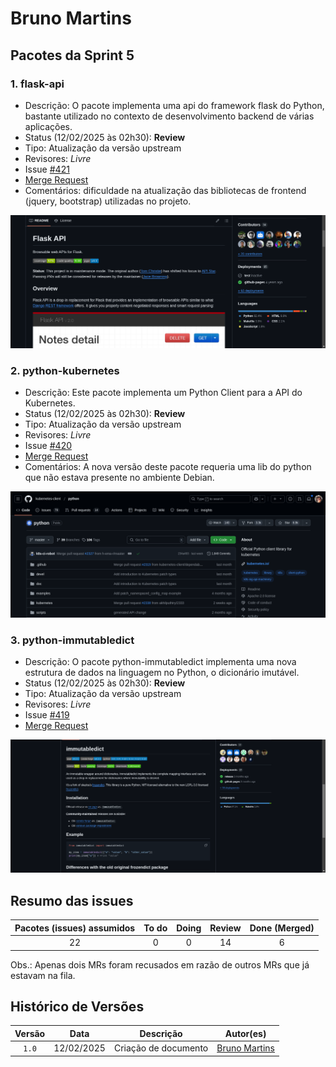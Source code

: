 # Bruno Martins

## Pacotes da Sprint 5

### 1. flask-api

- Descrição: O pacote implementa uma api do framework flask do Python, bastante utilizado no contexto de desenvolvimento backend de várias aplicações.
- Status (12/02/2025 às 02h30): **Review**
- Tipo: Atualização da versão upstream
- Revisores: *Livre*
- Issue [#421](https://salsa.debian.org/debian-brasil-team/docs/-/issues/421)
- [Merge Request](https://salsa.debian.org/python-team/packages/flask-api/-/merge_requests/2)
- Comentários: dificuldade na atualização das bibliotecas de frontend (jquery, bootstrap) utilizadas no projeto.

![](assets/bruno-flask-api.png)

### 2. python-kubernetes

- Descrição: Este pacote implementa um Python Client para a API do Kubernetes.
- Status (12/02/2025 às 02h30): **Review**
- Tipo: Atualização da versão upstream
- Revisores: *Livre*
- Issue [#420](https://salsa.debian.org/debian-brasil-team/docs/-/issues/420)
- [Merge Request](https://salsa.debian.org/python-team/packages/python-kubernetes/-/merge_requests/6)
- Comentários: A nova versão deste pacote requeria uma lib do python que não estava presente no ambiente Debian.

![](assets/bruno-python-kubernetes.png)

### 3. python-immutabledict

- Descrição: O pacote python-immutabledict implementa uma nova estrutura de dados na linguagem no Python, o dicionário imutável. 
- Status (12/02/2025 às 02h30): **Review**
- Tipo: Atualização da versão upstream
- Revisores: *Livre*
- Issue [#419](https://salsa.debian.org/debian-brasil-team/docs/-/issues/419)
- [Merge Request](https://salsa.debian.org/python-team/packages/python-immutabledict/-/merge_requests/1)

![](assets/bruno-immutabledict.png)

## Resumo das issues
| Pacotes (issues) assumidos | **To do** | **Doing** | **Review** | **Done (Merged)** |
| :---: | :---: | :---: | :---: | :---: |
| 22 | 0 | 0 | 14 | 6 |

Obs.: Apenas dois MRs foram recusados em razão de outros MRs que já estavam na fila.


## Histórico de Versões
| Versão |    Data    |      Descrição       |                   Autor(es)                   |
| :----: | :--------: | :------------------: | :-------------------------------------------: |
| `1.0`  | 12/02/2025 | Criação de documento | [Bruno Martins](https://github.com/gitbmvb)   |

